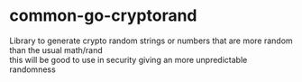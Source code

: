 # common-go-cryptorand

Library to generate crypto random strings or numbers that are more random than the usual math/rand  
this will be good to use in security giving an more unpredictable randomness  